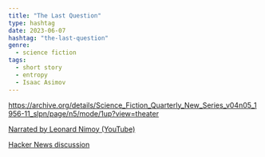 ```yaml
---
title: "The Last Question"
type: hashtag
date: 2023-06-07
hashtag: "the-last-question"
genre:
  - science fiction
tags:
  - short story
  - entropy
  - Isaac Asimov
---
```


https://archive.org/details/Science_Fiction_Quarterly_New_Series_v04n05_1956-11_slpn/page/n5/mode/1up?view=theater

[Narrated by Leonard Nimoy (YouTube)](https://www.youtube.com/watch?v=8XOtx4sa9k4)

[Hacker News discussion](https://news.ycombinator.com/item?id=31675727)